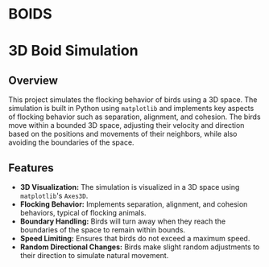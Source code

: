 # BOIDS
# 3D Boid Simulation

## Overview

This project simulates the flocking behavior of birds using a 3D space. The simulation is built in Python using `matplotlib` and implements key aspects of flocking behavior such as separation, alignment, and cohesion. The birds move within a bounded 3D space, adjusting their velocity and direction based on the positions and movements of their neighbors, while also avoiding the boundaries of the space.

## Features

- **3D Visualization:** The simulation is visualized in a 3D space using `matplotlib`'s `Axes3D`.
- **Flocking Behavior:** Implements separation, alignment, and cohesion behaviors, typical of flocking animals.
- **Boundary Handling:** Birds will turn away when they reach the boundaries of the space to remain within bounds.
- **Speed Limiting:** Ensures that birds do not exceed a maximum speed.
- **Random Directional Changes:** Birds make slight random adjustments to their direction to simulate natural movement.
